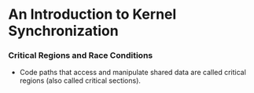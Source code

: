 # An Introduction to Kernel Synchronization

### Critical Regions and Race Conditions
* Code paths that access and manipulate shared data are called critical regions (also called critical sections).
